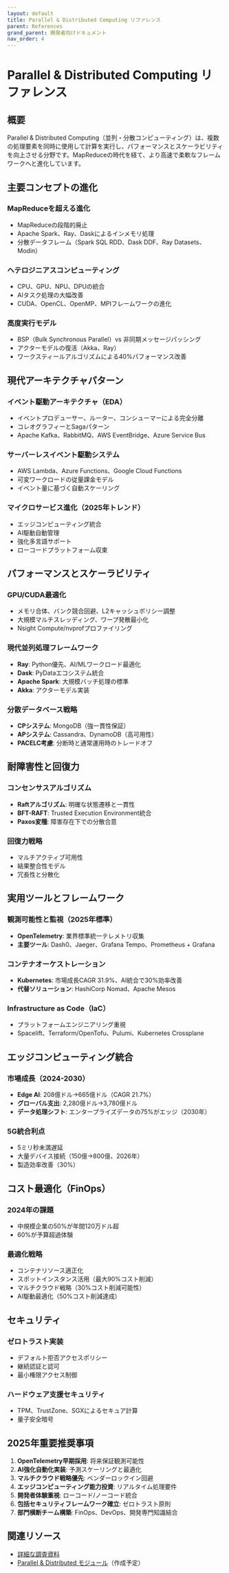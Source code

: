 ```yaml
---
layout: default
title: Parallel & Distributed Computing リファレンス
parent: References
grand_parent: 開発者向けドキュメント
nav_order: 4
---
```


# Parallel & Distributed Computing リファレンス

## 概要

Parallel & Distributed Computing（並列・分散コンピューティング）は、複数の処理要素を同時に使用して計算を実行し、パフォーマンスとスケーラビリティを向上させる分野です。MapReduceの時代を経て、より高速で柔軟なフレームワークへと進化しています。

## 主要コンセプトの進化

### MapReduceを超える進化
- MapReduceの段階的廃止
- Apache Spark、Ray、Daskによるインメモリ処理
- 分散データフレーム（Spark SQL RDD、Dask DDF、Ray Datasets、Modin）

### ヘテロジニアスコンピューティング
- CPU、GPU、NPU、DPUの統合
- AIタスク処理の大幅改善
- CUDA、OpenCL、OpenMP、MPIフレームワークの進化

### 高度実行モデル
- BSP（Bulk Synchronous Parallel）vs 非同期メッセージパッシング
- アクターモデルの復活（Akka、Ray）
- ワークスティールアルゴリズムによる40%パフォーマンス改善

## 現代アーキテクチャパターン

### イベント駆動アーキテクチャ（EDA）
- イベントプロデューサー、ルーター、コンシューマーによる完全分離
- コレオグラフィーとSagaパターン
- Apache Kafka、RabbitMQ、AWS EventBridge、Azure Service Bus

### サーバーレスイベント駆動システム
- AWS Lambda、Azure Functions、Google Cloud Functions
- 可変ワークロードの従量課金モデル
- イベント量に基づく自動スケーリング

### マイクロサービス進化（2025年トレンド）
- エッジコンピューティング統合
- AI駆動自動管理
- 強化多言語サポート
- ローコードプラットフォーム収束

## パフォーマンスとスケーラビリティ

### GPU/CUDA最適化
- メモリ合体、バンク競合回避、L2キャッシュポリシー調整
- 大規模マルチスレッディング、ワープ発散最小化
- Nsight Compute/nvprofプロファイリング

### 現代並列処理フレームワーク
- **Ray**: Python優先、AI/MLワークロード最適化
- **Dask**: PyDataエコシステム統合
- **Apache Spark**: 大規模バッチ処理の標準
- **Akka**: アクターモデル実装

### 分散データベース戦略
- **CPシステム**: MongoDB（強一貫性保証）
- **APシステム**: Cassandra、DynamoDB（高可用性）
- **PACELC考慮**: 分断時と通常運用時のトレードオフ

## 耐障害性と回復力

### コンセンサスアルゴリズム
- **Raftアルゴリズム**: 明確な状態遷移と一貫性
- **BFT-RAFT**: Trusted Execution Environment統合
- **Paxos変種**: 障害存在下での分散合意

### 回復力戦略
- マルチアクティブ可用性
- 結果整合性モデル
- 冗長性と分散化

## 実用ツールとフレームワーク

### 観測可能性と監視（2025年標準）
- **OpenTelemetry**: 業界標準統一テレメトリ収集
- **主要ツール**: Dash0、Jaeger、Grafana Tempo、Prometheus + Grafana

### コンテナオーケストレーション
- **Kubernetes**: 市場成長CAGR 31.9%、AI統合で30%効率改善
- **代替ソリューション**: HashiCorp Nomad、Apache Mesos

### Infrastructure as Code（IaC）
- プラットフォームエンジニアリング重視
- Spacelift、Terraform/OpenTofu、Pulumi、Kubernetes Crossplane

## エッジコンピューティング統合

### 市場成長（2024-2030）
- **Edge AI**: 208億ドル→665億ドル（CAGR 21.7%）
- **グローバル支出**: 2,280億ドル→3,780億ドル
- **データ処理シフト**: エンタープライズデータの75%がエッジ（2030年）

### 5G統合利点
- 5ミリ秒未満遅延
- 大量デバイス接続（150億→800億、2026年）
- 製造効率改善（30%）

## コスト最適化（FinOps）

### 2024年の課題
- 中規模企業の50%が年間120万ドル超
- 60%が予算超過体験

### 最適化戦略
- コンテナリソース適正化
- スポットインスタンス活用（最大90%コスト削減）
- マルチクラウド戦略（30%コスト削減可能性）
- AI駆動最適化（50%コスト削減達成）

## セキュリティ

### ゼロトラスト実装
- デフォルト拒否アクセスポリシー
- 継続認証と認可
- 最小権限アクセス制御

### ハードウェア支援セキュリティ
- TPM、TrustZone、SGXによるセキュア計算
- 量子安全暗号

## 2025年重要推奨事項

1. **OpenTelemetry早期採用**: 将来保証観測可能性
2. **AI強化自動化実装**: 予測スケーリングと最適化
3. **マルチクラウド戦略優先**: ベンダーロックイン回避
4. **エッジコンピューティング能力投資**: リアルタイム処理要件
5. **開発者体験重視**: ローコード/ノーコード統合
6. **包括セキュリティフレームワーク確立**: ゼロトラスト原則
7. **部門横断チーム構築**: FinOps、DevOps、開発専門知識結合

## 関連リソース

- [詳細な調査資料](/home/dobachi/Sources/AI_Instruction_Kits/docs/references/expertise/parallel_distributed_best_practices_2024.md)
- [Parallel & Distributed モジュール](/home/dobachi/Sources/AI_Instruction_Kits/modular/en/modules/expertise/parallel_distributed.md)（作成予定）